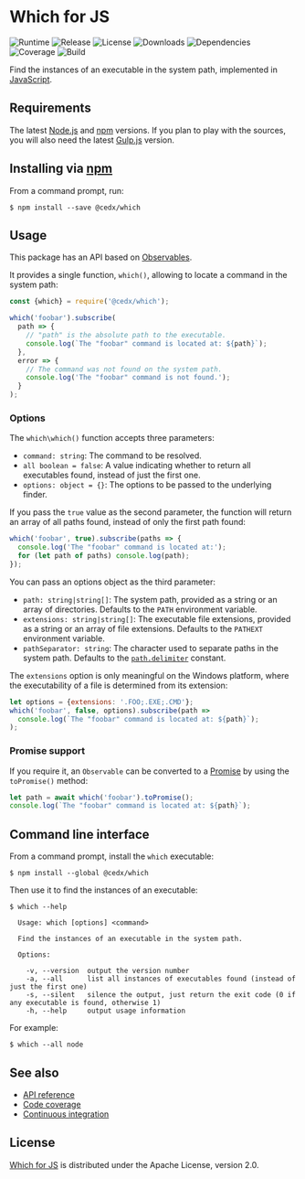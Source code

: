 # Which for JS
![Runtime](https://img.shields.io/badge/node-%3E%3D8.0-brightgreen.svg) ![Release](https://img.shields.io/npm/v/@cedx/which.svg) ![License](https://img.shields.io/npm/l/@cedx/which.svg) ![Downloads](https://img.shields.io/npm/dt/@cedx/which.svg) ![Dependencies](https://david-dm.org/cedx/which.js.svg) ![Coverage](https://coveralls.io/repos/github/cedx/which.js/badge.svg) ![Build](https://travis-ci.org/cedx/which.js.svg)

Find the instances of an executable in the system path, implemented in [JavaScript](https://developer.mozilla.org/en-US/docs/Web/JavaScript).

## Requirements
The latest [Node.js](https://nodejs.org) and [npm](https://www.npmjs.com) versions.
If you plan to play with the sources, you will also need the latest [Gulp.js](http://gulpjs.com) version.

## Installing via [npm](https://www.npmjs.com)
From a command prompt, run:

```shell
$ npm install --save @cedx/which
```

## Usage
This package has an API based on [Observables](http://reactivex.io/intro.html).

It provides a single function, `which()`, allowing to locate a command in the system path:

```javascript
const {which} = require('@cedx/which');

which('foobar').subscribe(
  path => {
    // "path" is the absolute path to the executable.
    console.log(`The "foobar" command is located at: ${path}`);
  },
  error => {
    // The command was not found on the system path.
    console.log('The "foobar" command is not found.');
  }
);
```

### Options
The `which\which()` function accepts three parameters:

- `command: string`: The command to be resolved.
- `all boolean = false`: A value indicating whether to return all executables found, instead of just the first one.
- `options: object = {}`: The options to be passed to the underlying finder.

If you pass the `true` value as the second parameter, the function will return an array of all paths found, instead of only the first path found:

```javascript
which('foobar', true).subscribe(paths => {
  console.log('The "foobar" command is located at:');
  for (let path of paths) console.log(path);
});
```

You can pass an options object as the third parameter:

- `path: string|string[]`: The system path, provided as a string or an array of directories. Defaults to the `PATH` environment variable.
- `extensions: string|string[]`: The executable file extensions, provided as a string or an array of file extensions. Defaults to the `PATHEXT` environment variable.
- `pathSeparator: string`: The character used to separate paths in the system path. Defaults to the [`path.delimiter`](https://nodejs.org/api/path.html#path_path_delimiter) constant.

The `extensions` option is only meaningful on the Windows platform, where the executability of a file is determined from its extension:

```javascript
let options = {extensions: '.FOO;.EXE;.CMD'};
which('foobar', false, options).subscribe(path =>
  console.log(`The "foobar" command is located at: ${path}`);
);
```

### Promise support
If you require it, an `Observable` can be converted to a [Promise](https://developer.mozilla.org/en-US/docs/Web/JavaScript/Reference/Global_Objects/Promise) by using the `toPromise()` method:

```javascript
let path = await which('foobar').toPromise();
console.log(`The "foobar" command is located at: ${path}`);
```

## Command line interface
From a command prompt, install the `which` executable:

```shell
$ npm install --global @cedx/which
```

Then use it to find the instances of an executable:

```shell
$ which --help

  Usage: which [options] <command>

  Find the instances of an executable in the system path.

  Options:

    -v, --version  output the version number
    -a, --all      list all instances of executables found (instead of just the first one)
    -s, --silent   silence the output, just return the exit code (0 if any executable is found, otherwise 1)
    -h, --help     output usage information
```

For example:

```shell
$ which --all node
```

## See also
- [API reference](https://cedx.github.io/which.js)
- [Code coverage](https://coveralls.io/github/cedx/which.js)
- [Continuous integration](https://travis-ci.org/cedx/which.js)

## License
[Which for JS](https://github.com/cedx/which.js) is distributed under the Apache License, version 2.0.
